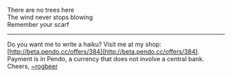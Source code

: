 There are no trees here  
The wind never stops blowing  
Remember your scarf

---

Do you want me to write a haiku? Visit me at my shop: [http://beta.pendo.cc/offers/384](http://beta.pendo.cc/offers/384). Payment is in Pendo, a currency that does not involve a central bank.
Cheers,
[~rogbeer](http://tilde.town/~rogbeer)
